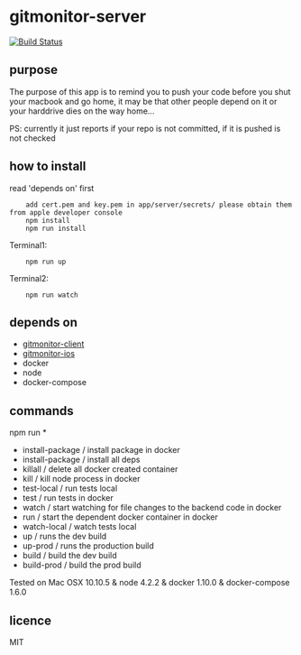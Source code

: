 # gitmonitor-server
[![Build Status](https://travis-ci.org/theotow/gitmonitor-server.svg?branch=master)](https://travis-ci.org/theotow/gitmonitor-server)

## purpose

The purpose of this app is to remind you to push your code before you shut your macbook and go home, it may be that other people depend on it or your harddrive dies on the way home...

PS: currently it just reports if your repo is not committed, if it is pushed is not checked

## how to install

read 'depends on' first
```
	add cert.pem and key.pem in app/server/secrets/ please obtain them from apple developer console
	npm install
	npm run install
```
Terminal1:
```
	npm run up
```

Terminal2:
```
	npm run watch
```

## depends on

* [gitmonitor-client](https://github.com/theotow/gitmonitor-client)
* [gitmonitor-ios](https://github.com/theotow/gitmonitor-ios)
* docker
* node
* docker-compose

## commands

npm run *

* install-package / install package in docker
* install-package / install all deps
* killall / delete all docker created container
* kill / kill node process in docker
* test-local / run tests local
* test / run tests in docker
* watch / start watching for file changes to the backend code in docker
* run / start the dependent docker container in docker
* watch-local / watch tests local
* up / runs the dev build
* up-prod / runs the production build
* build / build the dev build
* build-prod / build the prod build


Tested on Mac OSX 10.10.5 & node 4.2.2 & docker 1.10.0 & docker-compose 1.6.0

## licence

MIT
